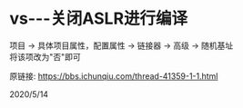 # vs---关闭ASLR进行编译

项目 -> 具体项目属性，配置属性 -> 链接器 -> 高级 -> 随机基址  
将该项改为"否"即可  


原链接: https://bbs.ichunqiu.com/thread-41359-1-1.html  


2020/5/14  
